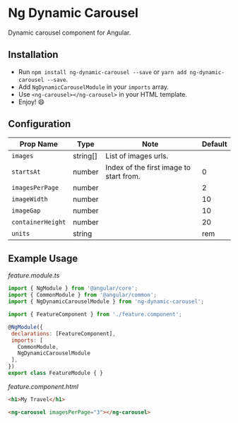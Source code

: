 # Ng Dynamic Carousel

Dynamic carousel component for Angular.

 ## Installation

 * Run `npm install ng-dynamic-carousel --save` or `yarn add ng-dynamic-carousel --save`.
 * Add `NgDynamicCarouselModule` in your `imports` array.
 * Use `<ng-carousel></ng-carousel>` in your HTML template.
 * Enjoy! 😄

## Configuration

| Prop Name | Type | Note | Default |
| - | - | - | - |
| `images` | string[] | List of images urls. | |
| `startsAt` | number | Index of the first image to start from. | 0 |
| `imagesPerPage` | number | | 2 |
| `imageWidth` | number | | 10 |
| `imageGap` | number | | 10 |
| `containerHeight` | number | | 20 |
| `units` | string | | rem |


 ## Example Usage

_feature.module.ts_
 ```js
import { NgModule } from '@angular/core';
import { CommonModule } from '@angular/common';
import { NgDynamicCarouselModule } from 'ng-dynamic-carousel';

import { FeatureComponent } from './feature.component';

@NgModule({
  declarations: [FeatureComponent],
  imports: [
    CommonModule,
    NgDynamicCarouselModule
  ],
})
export class FeatureModule { }

 ```

_feature.component.html_
```html
<h1>My Travel</h1>

<ng-carousel imagesPerPage="3"></ng-carousel>
```
 